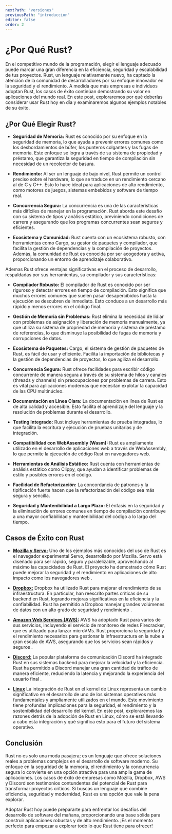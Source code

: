 ```yaml
---
nextPath: "versiones"
previousPath: "introduccion"
editor: false
order: 2
---
```


# ¿Por Qué Rust?

En el competitivo mundo de la programación, elegir el lenguaje adecuado puede marcar una gran diferencia en la eficiencia, seguridad y escalabilidad de tus proyectos. Rust, un lenguaje relativamente nuevo, ha captado la atención de la comunidad de desarrolladores por su enfoque innovador en la seguridad y el rendimiento. A medida que más empresas e individuos adoptan Rust, los casos de éxito continúan demostrando su valor en aplicaciones del mundo real. En este post, exploraremos por qué deberías considerar usar Rust hoy en día y examinaremos algunos ejemplos notables de su éxito.

## ¿Por Qué Elegir Rust?

- **Seguridad de Memoria:** Rust es conocido por su enfoque en la seguridad de memoria, lo que ayuda a prevenir errores comunes como los desbordamientos de búfer, los punteros colgantes y las fugas de memoria. Este enfoque se logra a través de su sistema de propiedad y préstamo, que garantiza la seguridad en tiempo de compilación sin necesidad de un recolector de basura.

- **Rendimiento:** Al ser un lenguaje de bajo nivel, Rust permite un control preciso sobre el hardware, lo que se traduce en un rendimiento cercano al de C y C++. Esto lo hace ideal para aplicaciones de alto rendimiento, como motores de juegos, sistemas embebidos y software de tiempo real.

- **Concurrencia Segura:** La concurrencia es una de las características más difíciles de manejar en la programación. Rust aborda este desafío con su sistema de tipos y análisis estático, previniendo condiciones de carrera y asegurando que los programas concurrentes sean seguros y eficientes.

- **Ecosistema y Comunidad:** Rust cuenta con un ecosistema robusto, con herramientas como Cargo, su gestor de paquetes y compilador, que facilita la gestión de dependencias y la compilación de proyectos. Además, la comunidad de Rust es conocida por ser acogedora y activa, proporcionando un entorno de aprendizaje colaborativo.

Ademas Rust ofrece ventajas significativas en el proceso de desarrollo, respaldadas por sus herramientas, su compilador y sus características:

- **Compilador Robusto:** El compilador de Rust es conocido por ser riguroso y detectar errores en tiempo de compilación. Esto significa que muchos errores comunes que suelen pasar desapercibidos hasta la ejecución se descubren de inmediato. Esto conduce a un desarrollo más rápido y menos errores en el código final.

- **Gestión de Memoria sin Problemas:** Rust elimina la necesidad de lidiar con problemas de asignación y liberación de memoria manualmente, ya que utiliza su sistema de propriedad de memoria y sistema de préstamo de referencias, lo que disminuye la posibilidad de fugas de memoria y corrupciones de datos.

- **Ecosistema de Paquetes:** Cargo, el sistema de gestión de paquetes de Rust, es fácil de usar y eficiente. Facilita la importación de bibliotecas y la gestión de dependencias de proyectos, lo que agiliza el desarrollo.

- **Concurrencia Segura:** Rust ofrece facilidades para escribir código concurrente de manera segura a través de su sistema de hilos y canales (threads y channels) sin preocupaciones por problemas de carrera. Esto es vital para aplicaciones modernas que necesitan explotar la capacidad de las CPU multinúcleo.

- **Documentación en Línea Clara:** La documentación en línea de Rust es de alta calidad y accesible. Esto facilita el aprendizaje del lenguaje y la resolución de problemas durante el desarrollo.

- **Testing Integrado:**
    Rust incluye herramientas de prueba integradas, lo que facilita la escritura y ejecución de pruebas unitarias y de integración.

- **Compatibilidad con WebAssembly (Wasm):**
    Rust es ampliamente utilizado en el desarrollo de aplicaciones web a través de WebAssembly, lo que permite la ejecución de código Rust en navegadores web.

- **Herramientas de Análisis Estático:**
    Rust cuenta con herramientas de análisis estático como Clippy, que ayudan a identificar problemas de estilo y posibles errores en el código.

- **Facilidad de Refactorización:**
    La concordancia de patrones y la tipificación fuerte hacen que la refactorización del código sea más segura y sencilla.

- **Seguridad y Mantenibilidad a Largo Plazo:**
    El énfasis en la seguridad y la eliminación de errores comunes en tiempo de compilación contribuye a una mayor confiabilidad y mantenibilidad del código a lo largo del tiempo.

## Casos de Éxito con Rust

- [**Mozilla y Servo:**](https://github.com/servo/servo)
    Uno de los ejemplos más conocidos del uso de Rust es el navegador experimental Servo, desarrollado por Mozilla. Servo está diseñado para ser rápido, seguro y paralelizable, aprovechando al máximo las capacidades de Rust. El proyecto ha demostrado cómo Rust puede mejorar la seguridad y el rendimiento en aplicaciones de alto impacto como los navegadores web .

- [**Dropbox:**](https://dropbox.tech/application/why-we-built-a-custom-rust-library-for-capture)
    Dropbox ha utilizado Rust para mejorar el rendimiento de su infraestructura. En particular, han reescrito partes críticas de su backend en Rust, logrando mejoras significativas en la eficiencia y la confiabilidad. Rust ha permitido a Dropbox manejar grandes volúmenes de datos con un alto grado de seguridad y rendimiento .

- [**Amazon Web Services (AWS):**](https://aws.amazon.com/es/blogs/opensource/sustainability-with-rust)
    AWS ha adoptado Rust para varios de sus servicios, incluyendo el servicio de monitoreo de redes Firecracker, que es utilizado para lanzar microVMs. Rust proporciona la seguridad y el rendimiento necesarios para gestionar la infraestructura en la nube a gran escala de AWS, asegurando que los servicios sean rápidos y seguros  .

- [**Discord:**](https://discord.com/blog/why-discord-is-switching-from-go-to-rust)
    La popular plataforma de comunicación Discord ha integrado Rust en sus sistemas backend para mejorar la velocidad y la eficiencia. Rust ha permitido a Discord manejar una gran cantidad de tráfico de manera eficiente, reduciendo la latencia y mejorando la experiencia del usuario final .

- [**Linux**](https://git.kernel.org/pub/scm/linux/kernel/git/torvalds/linux.git/commit/?id=8aebac82933ff1a7c8eede18cab11e1115e2062b)
    La integración de Rust en el kernel de Linux representa un cambio significativo en el desarrollo de uno de los sistemas operativos más fundamentales y ampliamente utilizados en el mundo. Este movimiento tiene profundas implicaciones para la seguridad, el rendimiento y la sostenibilidad del desarrollo del kernel. En este post, exploraremos las razones detrás de la adopción de Rust en Linux, cómo se está llevando a cabo esta integración y qué significa esto para el futuro del sistema operativo.

## Conclusión

Rust no es solo una moda pasajera; es un lenguaje que ofrece soluciones reales a problemas complejos en el desarrollo de software moderno. Su enfoque en la seguridad de la memoria, el rendimiento y la concurrencia segura lo convierte en una opción atractiva para una amplia gama de aplicaciones. Los casos de éxito de empresas como Mozilla, Dropbox, AWS y Discord son testimonios contundentes del potencial de Rust para transformar proyectos críticos. Si buscas un lenguaje que combine eficiencia, seguridad y modernidad, Rust es una opción que vale la pena explorar.

Adoptar Rust hoy puede prepararte para enfrentar los desafíos del desarrollo de software del mañana, proporcionando una base sólida para construir aplicaciones robustas y de alto rendimiento. ¡Es el momento perfecto para empezar a explorar todo lo que Rust tiene para ofrecer!
